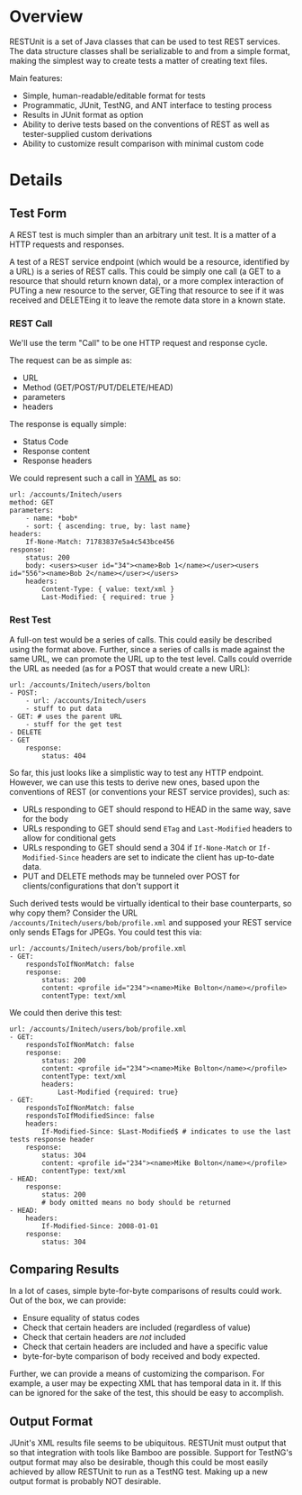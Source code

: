 # Overview 

RESTUnit is a set of Java classes that can be used to test REST services.  The data structure classes shall be serializable to and from a simple format, making the simplest way to create tests a matter of creating text files.  

Main features:

* Simple, human-readable/editable format for tests
* Programmatic, JUnit, TestNG, and ANT interface to testing process
* Results in JUnit format as option
* Ability to derive tests based on the conventions of REST as well as tester-supplied custom derivations
* Ability to customize result comparison with minimal custom code

# Details 

## Test Form 

A REST test is much simpler than an arbitrary unit test.  It is a matter of a HTTP requests and responses.

A test of a REST service endpoint (which would be a resource, identified by a URL) is a series of REST calls.  This could be simply one call (a GET to a resource that should return known data), or a more complex interaction of PUTing a new resource to the server, GETing that resource to see if it was received and DELETEing it to leave the remote data store in a known state.

### REST Call

We'll use the term "Call" to be one HTTP request and response cycle.  

The request can be as simple as:

* URL
* Method (GET/POST/PUT/DELETE/HEAD)
* parameters
* headers

The response is equally simple:

* Status Code
* Response content
* Response headers

We could represent such a call in [YAML](http://en.wikipedia.org/wiki/YAML)  as so:

    url: /accounts/Initech/users
    method: GET
    parameters:
        - name: *bob*
        - sort: { ascending: true, by: last name}
    headers:
        If-None-Match: 71783837e5a4c543bce456
    response:
        status: 200
        body: <users><user id="34"><name>Bob 1</name></user><users id="556"><name>Bob 2</name></user></users>
        headers:
            Content-Type: { value: text/xml }
            Last-Modified: { required: true }

### Rest Test

A full-on test would be a series of calls.  This could easily be described using the format above.  Further, since a series of calls is made against the same URL, we can promote the URL up to the test level.
Calls could override the URL as needed (as for a POST that would create a new URL):

    url: /accounts/Initech/users/bolton
    - POST:
        - url: /accounts/Initech/users
        - stuff to put data
    - GET: # uses the parent URL
        - stuff for the get test
    - DELETE
    - GET
        response:
            status: 404

So far, this just looks like a simplistic way to test any HTTP endpoint.  However, we can use this tests to derive new ones, based upon the conventions of REST (or conventions your REST service provides), such as:
* URLs responding to GET should respond to HEAD in the same way, save for the body
* URLs responding to GET should send `ETag` and `Last-Modified` headers to allow for conditional gets
* URLs responding to GET should send a 304 if `If-None-Match` or `If-Modified-Since` headers are set to indicate the client has up-to-date data.
* PUT and DELETE methods may be tunneled over POST for clients/configurations that don't support it

Such derived tests would be virtually identical to their base counterparts, so why copy them?  Consider the URL `/accounts/Initech/users/bob/profile.xml` and supposed your REST service only sends ETags for JPEGs.  You could test this via:

    url: /accounts/Initech/users/bob/profile.xml
    - GET:
        respondsToIfNonMatch: false
        response:
            status: 200
            content: <profile id="234"><name>Mike Bolton</name></profile>
            contentType: text/xml
            
We could then derive this test:

    url: /accounts/Initech/users/bob/profile.xml
    - GET:
        respondsToIfNonMatch: false
        response:
            status: 200
            content: <profile id="234"><name>Mike Bolton</name></profile>
            contentType: text/xml
            headers:
                Last-Modified {required: true}
    - GET:
        respondsToIfNonMatch: false
        respondsToIfModifiedSince: false
        headers:
            If-Modified-Since: $Last-Modified$ # indicates to use the last tests response header
        response:
            status: 304
            content: <profile id="234"><name>Mike Bolton</name></profile>
            contentType: text/xml
    - HEAD:
        response:
            status: 200
            # body omitted means no body should be returned 
    - HEAD:
        headers:
            If-Modified-Since: 2008-01-01
        response:
            status: 304

## Comparing Results 

In a lot of cases, simple byte-for-byte comparisons of results could work.  Out of the box, we can provide:
* Ensure equality of status codes
* Check that certain headers are included (regardless of value)
* Check that certain headers are *not* included
* Check that certain headers are included and have a specific value
* byte-for-byte comparison of body received and body expected.

Further, we can provide a means of customizing the comparison.  For example, a user may be expecting XML that has temporal data in it.  If this can be ignored for the sake of the test, this should be easy to accomplish.

## Output Format 

JUnit's XML results file seems to be ubiquitous.  RESTUnit must output that so that integration with tools like Bamboo are possible.  Support for TestNG's output format may also be desirable, though this could be most easily achieved by allow RESTUnit to run as a TestNG test. Making up a new output format is probably NOT desirable.

